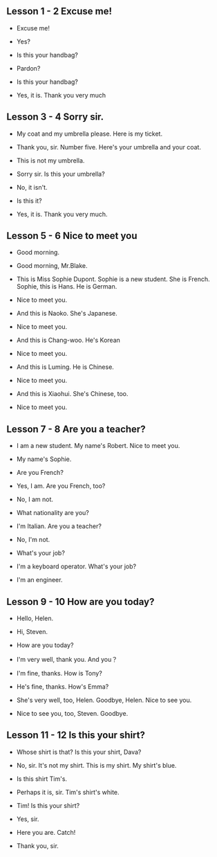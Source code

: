 ## Lesson 1 - 2 Excuse me!

- Excuse me!

* Yes?

- Is this your handbag?

* Pardon?

- Is this your handbag?

* Yes, it is. Thank you very much

## Lesson 3 - 4 Sorry sir.

- My coat and my umbrella please.  Here is my ticket.

* Thank you, sir. Number five. Here's your umbrella and your coat.

- This is not my umbrella.

* Sorry sir. Is this your umbrella?

- No, it isn't.

* Is this it?

- Yes, it is. Thank you very much.

## Lesson 5 - 6 Nice to meet you

- Good morning.

* Good morning, Mr.Blake.

- This is Miss Sophie Dupont. Sophie is a new student. She is French. Sophie, this is Hans. He is German.

* Nice to meet you.

- And this is Naoko. She's Japanese.

* Nice to meet you.

- And this is Chang-woo. He's Korean

* Nice to meet you.

- And this is Luming. He is Chinese.

* Nice to meet you.

- And this is Xiaohui. She's Chinese, too.

* Nice to meet you.

## Lesson 7 - 8 Are you a teacher?

- I am a new student. My name's Robert. Nice to meet you.

* My name's Sophie.

- Are you French?

* Yes, I am. Are you French, too?

- No, I am not.

* What nationality are you? 

- I'm Italian. Are you a teacher?

* No, I'm not.

- What's your job?

* I'm a keyboard operator. What's your job?

- I'm an engineer.

## Lesson 9 - 10 How are you today?

- Hello, Helen.

* Hi, Steven.

- How are you today? 

* I'm very well, thank you. And you？

- I'm fine, thanks. How is Tony?

* He's fine, thanks. How's Emma?

- She's very well, too, Helen. Goodbye, Helen. Nice to see you.

* Nice to see you, too, Steven. Goodbye. 

## Lesson 11 - 12 Is this your shirt?

- Whose shirt is that? Is this your shirt, Dava?

* No, sir. It's not my shirt. This is my shirt. My shirt's blue.

- Is this shirt Tim's.

* Perhaps it is, sir. Tim's shirt's white.

- Tim! Is this your shirt?

* Yes, sir.

- Here you are. Catch!

* Thank you, sir.

